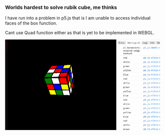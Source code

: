 ### Worlds hardest to solve rubik cube, me thinks


I have run into a problem in p5.js that is I am unable to access individual faces of the box function.

Cant use Quad function either as that is yet to be implemented in WEBGL.

!['cube'](RUBIK.gif)